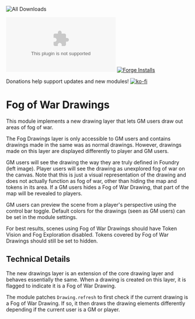 ![All Downloads](https://img.shields.io/github/downloads/jessev14/fog-drawings/total?style=for-the-badge)

![Latest Release Download Count](https://img.shields.io/github/downloads/jessev14/fog-drawings/latest/CM.zip)
[![Forge Installs](https://img.shields.io/badge/dynamic/json?label=Forge%20Installs&query=package.installs&suffix=%25&url=https%3A%2F%2Fforge-vtt.com%2Fapi%2Fbazaar%2Fpackage%2Ffog-drawings&colorB=4aa94a)](https://forge-vtt.com/bazaar#package=fog-drawings)

Donations help support updates and new modules!
[![ko-fi](https://ko-fi.com/img/githubbutton_sm.svg)](https://ko-fi.com/jessev14)

# Fog of War Drawings
This module implements a new drawing layer that lets GM users draw out areas of fog of war. 

The Fog Drawings layer is only accessible to GM users and contains drawings made in the same was as normal drawings. However, drawings made on this layer are displayed differently to player and GM users.

GM users will see the drawing the way they are truly defined in Foundry (left image). Player users will see the drawing as unexplored fog of war on the canvas. Note that this is just a visual representation of the drawing and does not actually function as fog of war, other than hiding the map and tokens in its area. If a GM users hides a Fog of War Drawing, that part of the map will be revealed to players.

GM users can preview the scene from a player's perspective using the control bar toggle. Default colors for the drawings (seen as GM users) can be set in the module settings.

For best results, scenes using Fog of War Drawings should have Token Vision and Fog Exploration disabled. Tokens covered by Fog of War Drawings should still be set to hidden.

## Technical Details

The new drawings layer is an extension of the core drawing layer and behaves essentially the same. When a drawing is created on this layer, it is flagged to indicate it is a Fog of War Drawing.

The module patches `Drawing.refresh` to first check if the current drawing is a Fog of War Drawing. If so, it then draws the drawing elements differently depending if the current user is a GM or player.